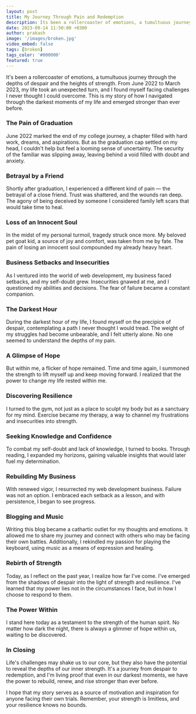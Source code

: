 ```yaml
---
layout: post
title: My Journey Through Pain and Redemption
description: Its been a rollercoaster of emotions, a tumultuous journey through the depths of despair and the heights of strength.
date: 2023-09-14 11:50:00 +0300
author: prakash
image: '/images/broken.jpg'
video_embed: false
tags: [broken]
tags_color: '#000000'
featured: true
---
```


It's been a rollercoaster of emotions, a tumultuous journey through the depths of despair and the heights of strength. From June 2022 to March 2023, my life took an unexpected turn, and I found myself facing challenges I never thought I could overcome. This is my story of how I navigated through the darkest moments of my life and emerged stronger than ever before.

### The Pain of Graduation 
June 2022 marked the end of my college journey, a chapter filled with hard work, dreams, and aspirations. But as the graduation cap settled on my head, I couldn't help but feel a looming sense of uncertainty. The security of the familiar was slipping away, leaving behind a void filled with doubt and anxiety.

### Betrayal by a Friend 
Shortly after graduation, I experienced a different kind of pain — the betrayal of a close friend. Trust was shattered, and the wounds ran deep. The agony of being deceived by someone I considered family left scars that would take time to heal.

### Loss of an Innocent Soul 
In the midst of my personal turmoil, tragedy struck once more. My beloved pet goat kid, a source of joy and comfort, was taken from me by fate. The pain of losing an innocent soul compounded my already heavy heart.

### Business Setbacks and Insecurities 
As I ventured into the world of web development, my business faced setbacks, and my self-doubt grew. Insecurities gnawed at me, and I questioned my abilities and decisions. The fear of failure became a constant companion.

### The Darkest Hour 
During the darkest hour of my life, I found myself on the precipice of despair, contemplating a path I never thought I would tread. The weight of my struggles had become unbearable, and I felt utterly alone. No one seemed to understand the depths of my pain.

### A Glimpse of Hope 
But within me, a flicker of hope remained. Time and time again, I summoned the strength to lift myself up and keep moving forward. I realized that the power to change my life rested within me.

### Discovering Resilience 
I turned to the gym, not just as a place to sculpt my body but as a sanctuary for my mind. Exercise became my therapy, a way to channel my frustrations and insecurities into strength.

### Seeking Knowledge and Confidence 
To combat my self-doubt and lack of knowledge, I turned to books. Through reading, I expanded my horizons, gaining valuable insights that would later fuel my determination.

### Rebuilding My Business 
With renewed vigor, I resurrected my web development business. Failure was not an option. I embraced each setback as a lesson, and with persistence, I began to see progress.

### Blogging and Music 
Writing this blog became a cathartic outlet for my thoughts and emotions. It allowed me to share my journey and connect with others who may be facing their own battles. Additionally, I rekindled my passion for playing the keyboard, using music as a means of expression and healing.

### Rebirth of Strength 
Today, as I reflect on the past year, I realize how far I've come. I've emerged from the shadows of despair into the light of strength and resilience. I've learned that my power lies not in the circumstances I face, but in how I choose to respond to them.

### The Power Within 
I stand here today as a testament to the strength of the human spirit. No matter how dark the night, there is always a glimmer of hope within us, waiting to be discovered.

### In Closing 
Life's challenges may shake us to our core, but they also have the potential to reveal the depths of our inner strength. It's a journey from despair to redemption, and I'm living proof that even in our darkest moments, we have the power to rebuild, renew, and rise stronger than ever before.

I hope that my story serves as a source of motivation and inspiration for anyone facing their own trials. Remember, your strength is limitless, and your resilience knows no bounds.
